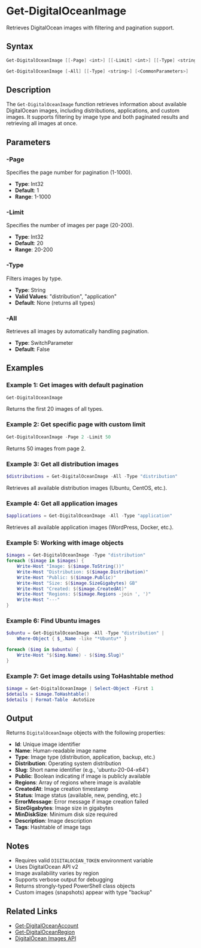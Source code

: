 # Get-DigitalOceanImage

Retrieves DigitalOcean images with filtering and pagination support.

## Syntax

```powershell
Get-DigitalOceanImage [[-Page] <int>] [[-Limit] <int>] [[-Type] <string>] [<CommonParameters>]

Get-DigitalOceanImage [-All] [[-Type] <string>] [<CommonParameters>]
```

## Description

The `Get-DigitalOceanImage` function retrieves information about available
DigitalOcean images, including distributions, applications, and custom images.
It supports filtering by image type and both paginated results and retrieving
all images at once.

## Parameters

### -Page

Specifies the page number for pagination (1-1000).

- **Type**: Int32
- **Default**: 1
- **Range**: 1-1000

### -Limit

Specifies the number of images per page (20-200).

- **Type**: Int32
- **Default**: 20
- **Range**: 20-200

### -Type

Filters images by type.

- **Type**: String
- **Valid Values**: "distribution", "application"
- **Default**: None (returns all types)

### -All

Retrieves all images by automatically handling pagination.

- **Type**: SwitchParameter
- **Default**: False

## Examples

### Example 1: Get images with default pagination

```powershell
Get-DigitalOceanImage
```

Returns the first 20 images of all types.

### Example 2: Get specific page with custom limit

```powershell
Get-DigitalOceanImage -Page 2 -Limit 50
```

Returns 50 images from page 2.

### Example 3: Get all distribution images

```powershell
$distributions = Get-DigitalOceanImage -All -Type "distribution"
```

Retrieves all available distribution images (Ubuntu, CentOS, etc.).

### Example 4: Get all application images

```powershell
$applications = Get-DigitalOceanImage -All -Type "application"
```

Retrieves all available application images (WordPress, Docker, etc.).

### Example 5: Working with image objects

```powershell
$images = Get-DigitalOceanImage -Type "distribution"
foreach ($image in $images) {
    Write-Host "Image: $($image.ToString())"
    Write-Host "Distribution: $($image.Distribution)"
    Write-Host "Public: $($image.Public)"
    Write-Host "Size: $($image.SizeGigabytes) GB"
    Write-Host "Created: $($image.CreatedAt)"
    Write-Host "Regions: $($image.Regions -join ', ')"
    Write-Host "---"
}
```

### Example 6: Find Ubuntu images

```powershell
$ubuntu = Get-DigitalOceanImage -All -Type "distribution" |
    Where-Object { $_.Name -like "*Ubuntu*" }

foreach ($img in $ubuntu) {
    Write-Host "$($img.Name) - $($img.Slug)"
}
```

### Example 7: Get image details using ToHashtable method

```powershell
$image = Get-DigitalOceanImage | Select-Object -First 1
$details = $image.ToHashtable()
$details | Format-Table -AutoSize
```

## Output

Returns `DigitalOceanImage` objects with the following properties:

- **Id**: Unique image identifier
- **Name**: Human-readable image name
- **Type**: Image type (distribution, application, backup, etc.)
- **Distribution**: Operating system distribution
- **Slug**: Short name identifier (e.g., 'ubuntu-20-04-x64')
- **Public**: Boolean indicating if image is publicly available
- **Regions**: Array of regions where image is available
- **CreatedAt**: Image creation timestamp
- **Status**: Image status (available, new, pending, etc.)
- **ErrorMessage**: Error message if image creation failed
- **SizeGigabytes**: Image size in gigabytes
- **MinDiskSize**: Minimum disk size required
- **Description**: Image description
- **Tags**: Hashtable of image tags

## Notes

- Requires valid `DIGITALOCEAN_TOKEN` environment variable
- Uses DigitalOcean API v2
- Image availability varies by region
- Supports verbose output for debugging
- Returns strongly-typed PowerShell class objects
- Custom images (snapshots) appear with type "backup"

## Related Links

- [Get-DigitalOceanAccount](Get-DigitalOceanAccount)
- [Get-DigitalOceanRegion](Get-DigitalOceanRegion)
- [DigitalOcean Images API](https://docs.digitalocean.com/reference/api/api-reference/#operation/list_all_images)
